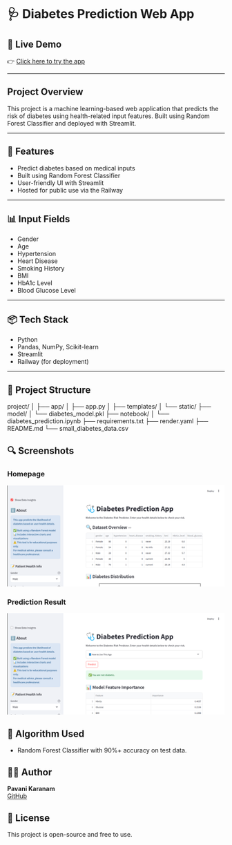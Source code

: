 # 🩺 Diabetes Prediction Web App


## 🔗 Live Demo  
👉 [Click here to try the app]([https://diabetes-prediction-app-production-8e65.up.railway.app/])


---

## Project Overview
This project is a machine learning-based web application that predicts the risk of diabetes using health-related input features. Built using Random Forest Classifier and deployed with Streamlit.

---

## 🚀 Features
- Predict diabetes based on medical inputs
- Built using Random Forest Classifier
- User-friendly UI with Streamlit
- Hosted for public use via the Railway

---

## 📊 Input Fields
- Gender
- Age
- Hypertension
- Heart Disease
- Smoking History
- BMI
- HbA1c Level
- Blood Glucose Level

---

## 📦 Tech Stack
- Python
- Pandas, NumPy, Scikit-learn
- Streamlit
- Railway (for deployment)

---

## 📁 Project Structure
project/
│
├── app/
│ ├── app.py
│ ├── templates/
│ └── static/
├── model/
│ └── diabetes_model.pkl
├── notebook/
│ └── diabetes_prediction.ipynb
├── requirements.txt
├── render.yaml
├── README.md
└── small_diabetes_data.csv

## 🔍 Screenshots

### Homepage
![Homepage](screenshots/homepage.png)

### Prediction Result
![Prediction](screenshots/Prediction.png)



## 🧠 Algorithm Used
- Random Forest Classifier with 90%+ accuracy on test data.

## 🙋‍♀️ Author
**Pavani Karanam**  
[GitHub](https://github.com/pavanikaranam-sys)

## 📝 License
This project is open-source and free to use.
